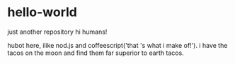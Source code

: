 # hello-world
just another repository
hi humans!

hubot here, ilike nod.js and coffeescript('that 's what i make of!').
i have the tacos on the moon and find them far superior to earth tacos.
